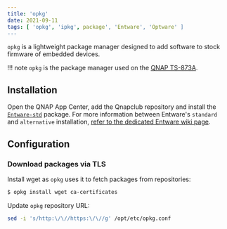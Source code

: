 ```yaml
---
title: 'opkg'
date: 2021-09-11
tags: [ 'opkg', 'ipkg', package', 'Entware', 'Optware' ]
---
```


`opkg` is a lightweight package manager designed to add software to stock
firmware of embedded devices.

!!! note
    `opkg` is the package manager used on the
    [QNAP TS-873A](../hardware/TS873A.md).

## Installation

Open the QNAP App Center, add the Qnapclub repository and install the
[`Entware-std`](https://www.qnapclub.eu/en/qpkg/556) package. For more
information between Entware's `standard` and `alternative` installation,
[refer to the dedicated Entware wiki page](https://github.com/Entware/Entware/wiki/Alternative-install-vs-standard).

## Configuration

### Download packages via TLS

Install wget as `opkg` uses it to fetch packages from repositories:

```bash
$ opkg install wget ca-certificates
```

Update `opkg` repository URL:

```bash
sed -i 's/http:\/\//https:\/\//g' /opt/etc/opkg.conf
```

